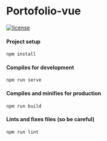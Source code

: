 # Portofolio-vue


[![license](https://img.shields.io/github/license/julienagullo/cookieKit.svg)](https://github.com/julienagullo/portfolio-vue/LICENSE.md)


#### Project setup

```
npm install
```

#### Compiles for development

```
npm run serve
```

#### Compiles and minifies for production

```
npm run build
```

#### Lints and fixes files (so be careful)

```
npm run lint
```


```



